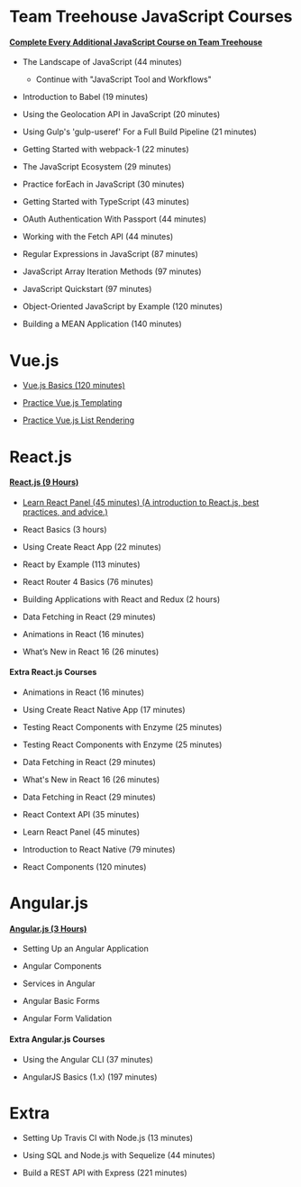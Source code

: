 # **Team Treehouse JavaScript Courses**

#### **[Complete Every Additional JavaScript Course on Team Treehouse](https://teamtreehouse.com/library/topic:javascript/sort:difficulty)**

- The Landscape of JavaScript (44 minutes)

    - Continue with "JavaScript Tool and Workflows"

- Introduction to Babel (19 minutes)

- Using the Geolocation API in JavaScript (20 minutes)

- Using Gulp's 'gulp-useref' For a Full Build Pipeline (21 minutes)

- Getting Started with webpack-1 (22 minutes)

- The JavaScript Ecosystem (29 minutes)

- Practice forEach in JavaScript (30 minutes)

- Getting Started with TypeScript (43  minutes)

- OAuth Authentication With Passport (44 minutes)

- Working with the Fetch API (44 minutes)

- Regular Expressions in JavaScript (87 minutes)

- JavaScript Array Iteration Methods (97 minutes)

- JavaScript Quickstart (97 minutes)

- Object-Oriented JavaScript by Example (120 minutes)

- Building a MEAN Application (140 minutes)

# **Vue.js**

- [Vue.js Basics (120 minutes)](https://teamtreehouse.com/library/vuejs-basics)

- [Practice Vue.js Templating](https://teamtreehouse.com/library/practice-vuejs-templating)

- [Practice Vue.js List Rendering](https://teamtreehouse.com/library/practice-vuejs-list-rendering)

# **React.js**

#### **[React.js (9 Hours)](https://teamtreehouse.com/tracks/learn-react)**

- [Learn React Panel (45 minutes) (A introduction to React.js, best practices, and advice.)](https://teamtreehouse.com/library/learn-react-panel)

- React Basics (3 hours)

- Using Create React App (22 minutes)

- React by Example (113 minutes)

- React Router 4 Basics (76 minutes)

- Building Applications with React and Redux (2 hours)

- Data Fetching in React (29 minutes)

- Animations in React (16 minutes)

- What’s New in React 16 (26 minutes)

#### **Extra React.js Courses**

- Animations in React (16 minutes)

- Using Create React Native App (17 minutes)

- Testing React Components with Enzyme (25 minutes)

- Testing React Components with Enzyme (25 minutes)

- Data Fetching in React (29 minutes)

- What's New in React 16 (26 minutes)

- Data Fetching in React (29 minutes)

- React Context API (35 minutes)

- Learn React Panel (45 minutes)

- Introduction to React Native (79 minutes)

- React Components (120 minutes)

# **Angular.js**

#### **[Angular.js (3 Hours)](https://teamtreehouse.com/library/angular-basics-2)**

- Setting Up an Angular Application

- Angular Components

- Services in Angular

- Angular Basic Forms

- Angular Form Validation

#### **Extra Angular.js Courses**

- Using the Angular CLI (37 minutes)

- AngularJS Basics (1.x) (197 minutes)

# **Extra**

- Setting Up Travis CI with Node.js (13 minutes)

- Using SQL and Node.js with Sequelize (44 minutes)

- Build a REST API with Express (221 minutes)